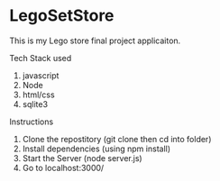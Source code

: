 # LegoSetStore

This is my Lego store final project applicaiton. 

Tech Stack used
1. javascript
2. Node
3. html/css
4. sqlite3


Instructions
1. Clone the repostitory (git clone <repo-url> then cd into folder)
2. Install dependencies (using npm install)
3. Start the Server (node server.js)
4. Go to localhost:3000/


